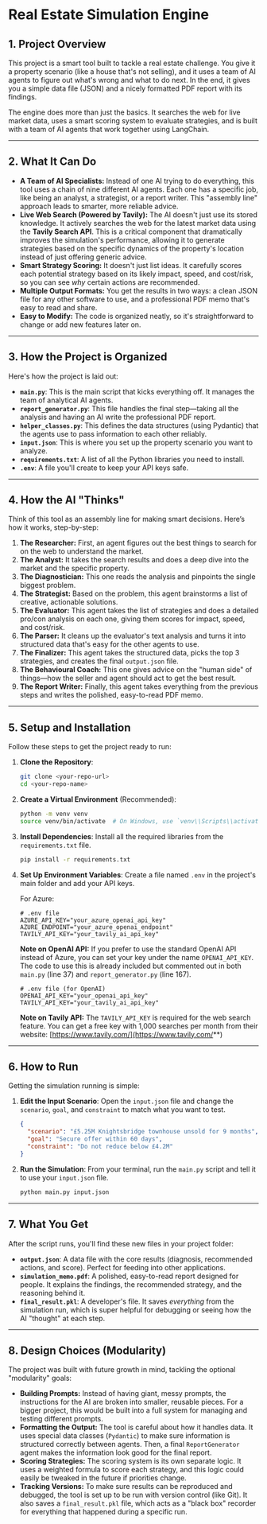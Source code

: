 # Real Estate Simulation Engine

## 1. Project Overview

This project is a smart tool built to tackle a real estate challenge. You give it a property scenario (like a house that's not selling), and it uses a team of AI agents to figure out what's wrong and what to do next. In the end, it gives you a simple data file (JSON) and a nicely formatted PDF report with its findings.

The engine does more than just the basics. It searches the web for live market data, uses a smart scoring system to evaluate strategies, and is built with a team of AI agents that work together using LangChain.

---

## 2. What It Can Do

- **A Team of AI Specialists:** Instead of one AI trying to do everything, this tool uses a chain of nine different AI agents. Each one has a specific job, like being an analyst, a strategist, or a report writer. This "assembly line" approach leads to smarter, more reliable advice.
- **Live Web Search (Powered by Tavily):** The AI doesn't just use its stored knowledge. It actively searches the web for the latest market data using the **Tavily Search API**. This is a critical component that dramatically improves the simulation's performance, allowing it to generate strategies based on the specific dynamics of the property's location instead of just offering generic advice.
- **Smart Strategy Scoring:** It doesn't just list ideas. It carefully scores each potential strategy based on its likely impact, speed, and cost/risk, so you can see *why* certain actions are recommended.
- **Multiple Output Formats:** You get the results in two ways: a clean JSON file for any other software to use, and a professional PDF memo that's easy to read and share.
- **Easy to Modify:** The code is organized neatly, so it's straightforward to change or add new features later on.

---

## 3. How the Project is Organized

Here's how the project is laid out:

- **`main.py`**: This is the main script that kicks everything off. It manages the team of analytical AI agents.
- **`report_generator.py`**: This file handles the final step—taking all the analysis and having an AI write the professional PDF report.
- **`helper_classes.py`**: This defines the data structures (using Pydantic) that the agents use to pass information to each other reliably.
- **`input.json`**: This is where you set up the property scenario you want to analyze.
- **`requirements.txt`**: A list of all the Python libraries you need to install.
- **`.env`**: A file you'll create to keep your API keys safe.

---

## 4. How the AI "Thinks"

Think of this tool as an assembly line for making smart decisions. Here’s how it works, step-by-step:

1. **The Researcher:** First, an agent figures out the best things to search for on the web to understand the market.
2. **The Analyst:** It takes the search results and does a deep dive into the market and the specific property.
3. **The Diagnostician:** This one reads the analysis and pinpoints the single biggest problem.
4. **The Strategist:** Based on the problem, this agent brainstorms a list of creative, actionable solutions.
5. **The Evaluator:** This agent takes the list of strategies and does a detailed pro/con analysis on each one, giving them scores for impact, speed, and cost/risk.
6. **The Parser:** It cleans up the evaluator's text analysis and turns it into structured data that's easy for the other agents to use.
7. **The Finalizer:** This agent takes the structured data, picks the top 3 strategies, and creates the final `output.json` file.
8. **The Behavioural Coach:** This one gives advice on the "human side" of things—how the seller and agent should act to get the best result.
9. **The Report Writer:** Finally, this agent takes everything from the previous steps and writes the polished, easy-to-read PDF memo.

---

## 5. Setup and Installation

Follow these steps to get the project ready to run:

1. **Clone the Repository**:
    
    ```bash
    git clone <your-repo-url>
    cd <your-repo-name>
    
    ```
    
2. **Create a Virtual Environment** (Recommended):
    
    ```bash
    python -m venv venv
    source venv/bin/activate  # On Windows, use `venv\\Scripts\\activate`
    
    ```
    
3. **Install Dependencies**:
Install all the required libraries from the `requirements.txt` file.
    
    ```bash
    pip install -r requirements.txt
    
    ```
    
4. **Set Up Environment Variables**:
Create a file named `.env` in the project's main folder and add your API keys.
    
    For Azure:
    
    ```
    # .env file
    AZURE_API_KEY="your_azure_openai_api_key"
    AZURE_ENDPOINT="your_azure_openai_endpoint"
    TAVILY_API_KEY="your_tavily_ai_api_key"
    
    ```
    
    **Note on OpenAI API:** If you prefer to use the standard OpenAI API instead of Azure, you can set your key under the name `OPENAI_API_KEY`. The code to use this is already included but commented out in both `main.py` (line 37) and `report_generator.py` (line 167).
    
    ```
    # .env file (for OpenAI)
    OPENAI_API_KEY="your_openai_api_key"
    TAVILY_API_KEY="your_tavily_ai_api_key"
    
    ```
    
    **Note on Tavily API:** The `TAVILY_API_KEY` is required for the web search feature. You can get a free key with 1,000 searches per month from their website: [https://www.tavily.com/](https://www.tavily.com/**)
    

---

## 6. How to Run

Getting the simulation running is simple:

1. **Edit the Input Scenario**:
Open the `input.json` file and change the `scenario`, `goal`, and `constraint` to match what you want to test.
    
    ```json
    {
      "scenario": "£5.25M Knightsbridge townhouse unsold for 9 months",
      "goal": "Secure offer within 60 days",
      "constraint": "Do not reduce below £4.2M"
    }
    
    ```
    
2. **Run the Simulation**:
From your terminal, run the `main.py` script and tell it to use your `input.json` file.
    
    ```bash
    python main.py input.json
    
    ```
    

---

## 7. What You Get

After the script runs, you'll find these new files in your project folder:

- **`output.json`**: A data file with the core results (diagnosis, recommended actions, and score). Perfect for feeding into other applications.
- **`simulation_memo.pdf`**: A polished, easy-to-read report designed for people. It explains the findings, the recommended strategy, and the reasoning behind it.
- **`final_result.pkl`**: A developer's file. It saves *everything* from the simulation run, which is super helpful for debugging or seeing how the AI "thought" at each step.

---

## 8. Design Choices (Modularity)

The project was built with future growth in mind, tackling the optional "modularity" goals:

- **Building Prompts:** Instead of having giant, messy prompts, the instructions for the AI are broken into smaller, reusable pieces. For a bigger project, this would be built into a full system for managing and testing different prompts.
- **Formatting the Output:** The tool is careful about how it handles data. It uses special data classes (`Pydantic`) to make sure information is structured correctly between agents. Then, a final `ReportGenerator` agent makes the information look good for the final report.
- **Scoring Strategies:** The scoring system is its own separate logic. It uses a weighted formula to score each strategy, and this logic could easily be tweaked in the future if priorities change.
- **Tracking Versions:** To make sure results can be reproduced and debugged, the tool is set up to be run with version control (like Git). It also saves a `final_result.pkl` file, which acts as a "black box" recorder for everything that happened during a specific run.
